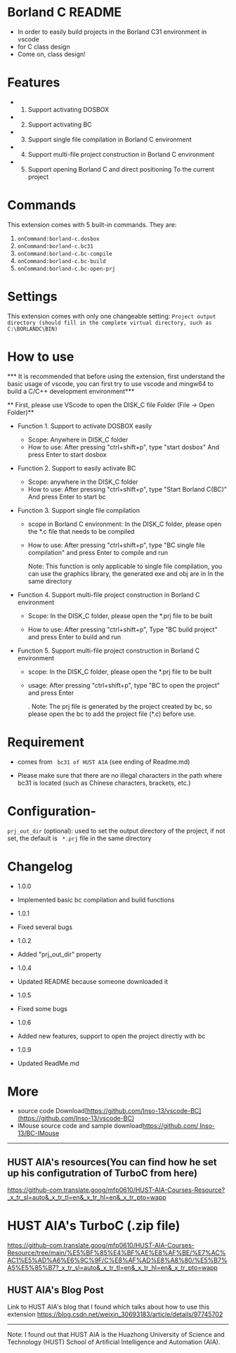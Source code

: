 # Borland C README 


- In order to easily build projects in the Borland C31 environment in vscode 
- for C class design 
- Come on, class design!  
  
# Features 

- 1. Support activating DOSBOX 
- 2. Support activating BC 
- 3. Support single file compilation in Borland C environment
- 4. Support multi-file project construction in Borland C environment 
- 5. Support opening Borland C and direct positioning To the current project   

# Commands
This extension comes with 5 built-in commands. They are:
1. `onCommand:borland-c.dosbox`
2. `onCommand:borland-c.bc31`
3. `onCommand:borland-c.bc-compile`
4. `onCommand:borland-c.bc-build`
5. `onCommand:borland-c.bc-open-prj`

# Settings
This extension comes with only one changeable setting:
`Project output directory (should fill in the complete virtual directory, such as C:\BORLANDC\BIN)`

# How to use 

*** It is recommended that before using the extension, first understand the basic usage of vscode, you can first try to use vscode and mingw64 to build a C/C++ development environment*** 

** First, please use VScode to open the DISK_C file Folder (File -> Open Folder)** 

- Function 1. Support to activate DOSBOX easily 
  + Scope: Anywhere in DISK_C folder 
  + How to use: After pressing "ctrl+shift+p", type "start dosbox" And press Enter to start dosbox 

- Function 2. Support to easily activate BC 
  + Scope: anywhere in the DISK_C folder 
  + How to use: After pressing "ctrl+shift+p", type "Start Borland C(BC)" And press Enter to start bc 

- Function 3. Support single file compilation 
  + scope in Borland C environment: In the DISK_C folder, please open the *.c file that needs to be compiled
  + How to use: After pressing "ctrl+shift+p", type "BC single file compilation" and press Enter to compile and run 

    Note: This function is only applicable to single file compilation, you can use the graphics library, the generated exe and obj are in In the same directory 


- Function 4. Support multi-file project construction in Borland C environment 
  + Scope: In the DISK_C folder, please open the *.prj file to be built 

  + How to use: After pressing "ctrl+shift+p", Type "BC build project" and press Enter to build and run 

- Function 5. Support multi-file project construction in Borland C environment 
  + scope: In the DISK_C folder, please open the *.prj file to be built 

  + usage: After pressing "ctrl+shift+p", type "BC to open the project" and press Enter 

    . Note: The prj file is generated by the project created by bc, so please open the bc to add the project file (*.c) before use. 

# Requirement 

* comes from ` bc31 of HUST AIA` (see ending of Readme.md)

* Please make sure that there are no illegal characters in the path where bc31 is located (such as Chinese characters, brackets, etc.)   

# Configuration- 

`prj_out_dir` (optional): used to set the output directory of the project, if not set, the default is ` *.prj` file in the same directory 


# Changelog 

- 1.0.0 
- Implemented basic bc compilation and build functions 


- 1.0.1 
- Fixed several bugs 


- 1.0.2 
- Added "prj_out_dir" property 


- 1.0.4
- Updated README because someone downloaded it 


- 1.0.5 
- Fixed some bugs 


- 1.0.6 
- Added new features, support to open the project directly with bc 


- 1.0.9 
- Updated ReadMe.md 


# More 
* source code Download[https://github.com/Inso-13/vscode-BC](https://github.com/Inso-13/vscode-BC) 
* IMouse source code and sample download[https://github.com/ Inso-13/BC-IMouse](https://github.com/Inso-13/BC-IMouse)

------

## HUST AIA's resources(You can find how he set up his configutration of TurboC from here)

https://github-com.translate.goog/mfp0610/HUST-AIA-Courses-Resource?_x_tr_sl=auto&_x_tr_tl=en&_x_tr_hl=en&_x_tr_pto=wapp

# HUST AIA's TurboC (.zip file)
https://github-com.translate.goog/mfp0610/HUST-AIA-Courses-Resource/tree/main/%E5%BF%85%E4%BF%AE%E8%AF%BE/%E7%AC%AC1%E5%AD%A6%E6%9C%9F/C%E8%AF%AD%E8%A8%80/%E5%B7%A5%E5%85%B7?_x_tr_sl=auto&_x_tr_tl=en&_x_tr_hl=en&_x_tr_pto=wapp

## HUST AIA's Blog Post
Link to HUST AIA's blog that I found which talks about how to use this extension
https://blog.csdn.net/weixin_30693183/article/details/97745702

------

Note: I found out that HUST AIA is the Huazhong University of Science and Technology (HUST) School of Artificial Intelligence and Automation (AIA).


